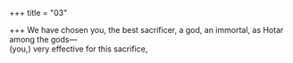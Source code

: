+++
title = "03"

+++
We have chosen you, the best sacrificer, a god, an immortal, as Hotar  among the gods—  
(you,) very effective for this sacrifice,  